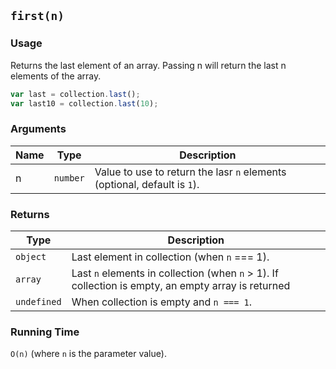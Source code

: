 ## `first(n)`

### Usage

Returns the last element of an array. Passing n will return the last n elements of the array.

```javascript
var last = collection.last();
var last10 = collection.last(10);
```

### Arguments

| Name     | Type     | Description                                                              |
|----------|----------|--------------------------------------------------------------------------|
| n        | `number` | Value to use to return the lasr `n` elements (optional, default is `1`). |

### Returns

| Type        | Description                                                                                        |
|-------------|----------------------------------------------------------------------------------------------------|
| `object`    | Last element in collection (when `n` === 1).                                                       |
| `array`     | Last `n` elements in collection (when `n` > 1). If collection is empty, an empty array is returned |
| `undefined` | When collection is empty and `n === 1`.                                                            |

### Running Time

`O(n)` (where `n` is the parameter value).

